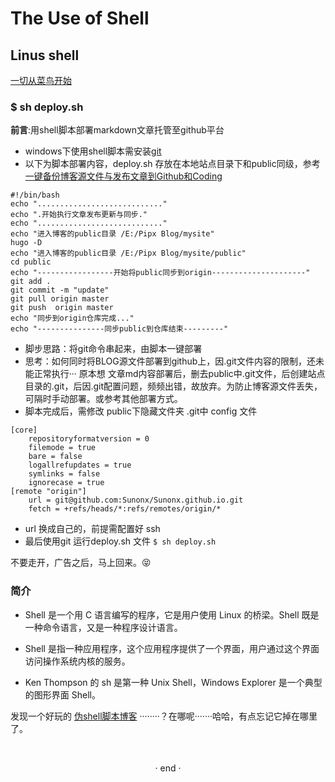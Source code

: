 # The Use of Shell



## Linus  shell

[一切从菜鸟开始](https://www.runoob.com/linux/linux-shell.html)

### $ sh deploy.sh

**前言**:用shell脚本部署markdown文章托管至github平台

- windows下使用shell脚本需安装[git](https://git-scm.com/downloads)
- 以下为脚本部署内容，deploy.sh  存放在本地站点目录下和public同级，参考[一键备份博客源文件与发布文章到Github和Coding](https://huaien.co/technology/one-click-script-deploy-hugo/)

```
#!/bin/bash
echo "............................"
echo ".开始执行文章发布更新与同步."
echo "............................"
echo "进入博客的public目录 /E:/Pipx Blog/mysite"
hugo -D
echo "进入博客的public目录 /E:/Pipx Blog/mysite/public"
cd public
echo "-----------------开始将public同步到origin---------------------"
git add .
git commit -m "update"
git pull origin master
git push  origin master
echo "同步到origin仓库完成..."
echo "---------------同步public到仓库结束---------"
```

- 脚步思路：将git命令串起来，由脚本一键部署
- 思考：如何同时将BLOG源文件部署到github上，因.git文件内容的限制，还未能正常执行··· 原本想 文章md内容部署后，删去public中.git文件，后创建站点目录的.git，后因.git配置问题，频频出错，故放弃。为防止博客源文件丢失，可隔时手动部署。或参考其他部署方式。
- 脚本完成后，需修改 public下隐藏文件夹 .git中 config 文件 

```
[core]
	repositoryformatversion = 0
	filemode = true
	bare = false
	logallrefupdates = true
	symlinks = false
	ignorecase = true
[remote "origin"]
	url = git@github.com:Sunonx/Sunonx.github.io.git
	fetch = +refs/heads/*:refs/remotes/origin/*

```

- url 换成自己的，前提需配置好 ssh
- 最后使用git 运行deploy.sh 文件  `$ sh deploy.sh`

不要走开，广告之后，马上回来。😝

### 简介

- Shell 是一个用 C 语言编写的程序，它是用户使用 Linux 的桥梁。Shell 既是一种命令语言，又是一种程序设计语言。

- Shell 是指一种应用程序，这个应用程序提供了一个界面，用户通过这个界面访问操作系统内核的服务。

- Ken Thompson 的 sh 是第一种 Unix Shell，Windows Explorer 是一个典型的图形界面 Shell。

发现一个好玩的  [伪shell脚本博客]()    ········？在哪呢·······哈哈，有点忘记它掉在哪里了。



​                                                                    <center>· end ·</center>
